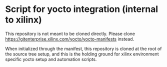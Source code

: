 Script for yocto integration (internal to xilinx)
=============================================

This repository is not meant to be cloned directly.  Please clone
https://gitenterprise.xilinx.com/yocto/yocto-manifests instead.

When initialized through the manifest, this repository is cloned at the root of
the source tree setup, and this is the holding ground for xilinx environment
specific yocto setup and automation scripts.
